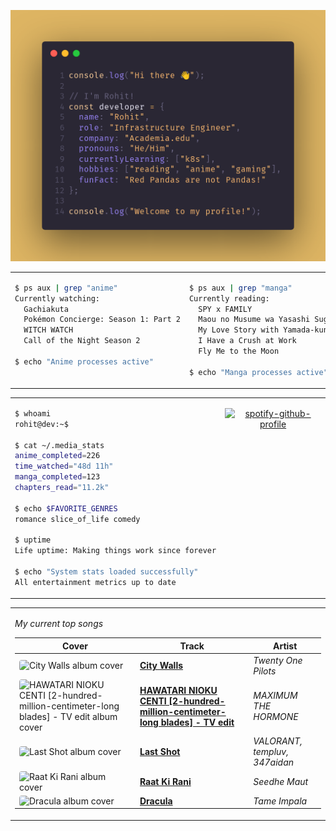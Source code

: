 <div align="center">

![Rohit's GitHub profile intro banner](images/intro.png)

</div>

<table>
<tr>
<td width="50%" valign="top">

```bash
$ ps aux | grep "anime"
Currently watching:
  Gachiakuta
  Pokémon Concierge: Season 1: Part 2
  WITCH WATCH
  Call of the Night Season 2

$ echo "Anime processes active"
```

</td>
<td width="50%" valign="top">

```bash
$ ps aux | grep "manga"
Currently reading:
  SPY x FAMILY
  Maou no Musume wa Yasashi Sugiru!!
  My Love Story with Yamada-kun at Lv999
  I Have a Crush at Work
  Fly Me to the Moon

$ echo "Manga processes active"
```

</td>
</tr>
</table>

<table>
<tr>
<td width="50%" valign="top">

```bash
$ whoami
rohit@dev:~$

$ cat ~/.media_stats
anime_completed=226
time_watched="48d 11h"
manga_completed=123
chapters_read="11.2k"

$ echo $FAVORITE_GENRES
romance slice_of_life comedy

$ uptime
Life uptime: Making things work since forever

$ echo "System stats loaded successfully"
All entertainment metrics up to date
```

</td>
<td width="50%" valign="top">

<div align="center">

[![spotify-github-profile](https://spotify-github-profile.kittinanx.com/api/view?uid=infernapexavier&cover_image=true&theme=default&show_offline=true&background_color=121212&interchange=true&bar_color=53b14f&bar_color_cover=true)](https://spotify-github-profile.kittinanx.com/api/view?uid=infernapexavier&redirect=true)

</div>

</td>
</tr>
</table>

<table>
<tr>
<td width="100%" valign="top">

*My current top songs*

| Cover | Track | Artist |
|-------|-------|--------|
<img src="https://i.scdn.co/image/ab67616d0000b27378cba6a1edfe4235def632ed" width="40" height="40" style="border-radius: 4px;" alt="City Walls album cover"> | **[City Walls](https://open.spotify.com/track/0Ji9UonfwC90rbZ4IaQhOb)** | *Twenty One Pilots*
<img src="https://i.scdn.co/image/ab67616d0000b273b3c9954a5297f5bc1bf90c3b" width="40" height="40" style="border-radius: 4px;" alt="HAWATARI NIOKU CENTI [2-hundred-million-centimeter-long blades] - TV edit album cover"> | **[HAWATARI NIOKU CENTI [2-hundred-million-centimeter-long blades] - TV edit](https://open.spotify.com/track/1lySGuhlcZUJxLA5W5Bo7k)** | *MAXIMUM THE HORMONE*
<img src="https://i.scdn.co/image/ab67616d0000b273a5c3cd4efbd2b04e47f83ecc" width="40" height="40" style="border-radius: 4px;" alt="Last Shot album cover"> | **[Last Shot](https://open.spotify.com/track/5ppdmIeHPG2qLHm0SsmqfB)** | *VALORANT, templuv, 347aidan*
<img src="https://i.scdn.co/image/ab67616d0000b2739750614dd177fa9137726f07" width="40" height="40" style="border-radius: 4px;" alt="Raat Ki Rani album cover"> | **[Raat Ki Rani](https://open.spotify.com/track/1alInstEk6TQMuPyjCgI4K)** | *Seedhe Maut*
<img src="https://i.scdn.co/image/ab67616d0000b27378009881b6815a7efe6d7b35" width="40" height="40" style="border-radius: 4px;" alt="Dracula album cover"> | **[Dracula](https://open.spotify.com/track/709ZIqPHyFOpx2QdjmeWAM)** | *Tame Impala*

</td>
</tr>
</table>